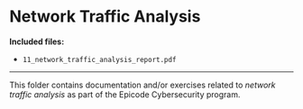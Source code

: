 # Network Traffic Analysis

**Included files:**

- `11_network_traffic_analysis_report.pdf`

---
This folder contains documentation and/or exercises related to *network traffic analysis* as part of the Epicode Cybersecurity program.
